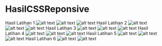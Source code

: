 # HasilCSSReponsive
Hasil Latihan 1
![alt text](https://github.com/Valencia31/HasilCSSReponsive/blob/master/Capture%201.JPG?raw=true)
![alt text](https://github.com/Valencia31/HasilCSSReponsive/blob/master/Capture%202.JPG?raw=true)
![alt text](https://github.com/Valencia31/HasilCSSReponsive/blob/master/Capture%203.JPG?raw=true)
Hasil Latihan 2
![alt text](https://github.com/Valencia31/HasilCSSReponsive/blob/master/Capture%204.JPG?raw=true)
![alt text](https://github.com/Valencia31/HasilCSSReponsive/blob/master/Capture%205.JPG?raw=true)
![alt text](https://github.com/Valencia31/HasilCSSReponsive/blob/master/Capture%206.JPG?raw=true)
Hasil Latihan 3
![alt text](https://github.com/Valencia31/HasilCSSReponsive/blob/master/Capture%207.JPG?raw=true)
![alt text](https://github.com/Valencia31/HasilCSSReponsive/blob/master/Capture%208.JPG?raw=true)
![alt text](https://github.com/Valencia31/HasilCSSReponsive/blob/master/Capture%209.JPG?raw=true)
Hasil Latihan 4
![alt text](https://github.com/Valencia31/HasilCSSReponsive/blob/master/Capture%2010.JPG?raw=true)
![alt text](https://github.com/Valencia31/HasilCSSReponsive/blob/master/Capture%2011.JPG?raw=true)
![alt text](https://github.com/Valencia31/HasilCSSReponsive/blob/master/Capture%2012.JPG?raw=true)
Hasil Latihan 5
![alt text](https://github.com/Valencia31/HasilCSSReponsive/blob/master/Capture%2013.JPG?raw=true)
![alt text](https://github.com/Valencia31/HasilCSSReponsive/blob/master/Capture%2014.JPG?raw=true)
![alt text](https://github.com/Valencia31/HasilCSSReponsive/blob/master/Capture%2015.JPG?raw=true)
Hasil Latihan 6
![alt text](https://github.com/Valencia31/HasilCSSReponsive/blob/master/Capture%2016.JPG?raw=true)
![alt text](https://github.com/Valencia31/HasilCSSReponsive/blob/master/Capture%2017.JPG?raw=true)
